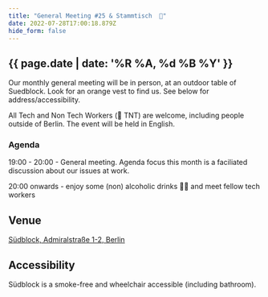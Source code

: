```yaml
---
title: "General Meeting #25 & Stammtisch  🍻"
date: 2022-07-28T17:00:18.879Z
hide_form: false
---
```

## {{ page.date | date: '%R %A, %d %B %Y' }}

Our monthly general meeting will be in person, at an outdoor table of Suedblock. Look for an orange vest to find us. See below for address/accessibility.  

All Tech and Non Tech Workers (🧨 TNT) are welcome, including people outside of Berlin. The event will be held in English.

### Agenda

19:00 - 20:00 - General meeting. Agenda focus this month is a faciliated discussion about our issues at work.

20:00 onwards - enjoy some (non) alcoholic drinks 🍻🥤 and meet fellow tech workers

## Venue

[Südblock, Admiralstraße 1-2, Berlin](https://www.google.com/maps/place/S%C3%BCdblock/@52.5570164,13.3606081,14z/data=!4m5!3m4!1s0x47a84fccca98a509:0x2bce392bc6d8270c!8m2!3d52.4986228!4d13.4169004)

## Accessibility

Südblock is a smoke-free and wheelchair accessible (including bathroom).